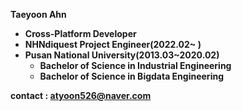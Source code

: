 **Taeyoon Ahn<br/>**

+ **Cross-Platform Developer<br/>** 
+ **NHNdiquest Project Engineer(2022.02~ )<br/>** 
+ **Pusan National University(2013.03~2020.02)<br/>**
  + **Bachelor of Science in Industrial Engineering<br/>**
  + **Bachelor of Science in Bigdata Engineering<br/>**

**contact : atyoon526@naver.com**
